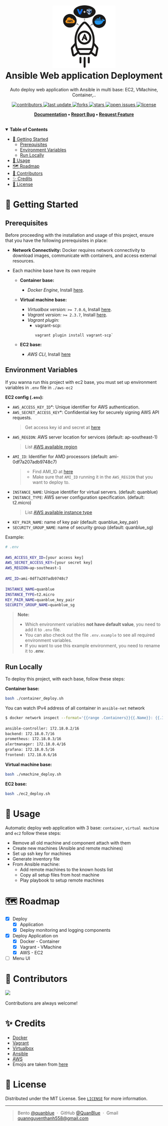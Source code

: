 <h1 align="center">
  <img src="./assets/ansible-deploy-logo.png" alt="icon" width="200"></img>
  <br>
  <b>Ansible Web application Deployment</b>
</h1>

<p align="center">Auto deploy web application with Ansible in multi base: EC2, VMachine, Container,..</p>

<!-- Badges -->
<p align="center">
  <a href="https://github.com/QuanBlue/ansible-web-app-deployment/graphs/contributors">
    <img src="https://img.shields.io/github/contributors/QuanBlue/ansible-web-app-deployment" alt="contributors" />
  </a>
  <a href="">
    <img src="https://img.shields.io/github/last-commit/QuanBlue/ansible-web-app-deployment" alt="last update" />
  </a>
  <a href="https://github.com/QuanBlue/ansible-web-app-deployment/network/members">
    <img src="https://img.shields.io/github/forks/QuanBlue/ansible-web-app-deployment" alt="forks" />
  </a>
  <a href="https://github.com/QuanBlue/ansible-web-app-deployment/stargazers">
    <img src="https://img.shields.io/github/stars/QuanBlue/ansible-web-app-deployment" alt="stars" />
  </a>
  <a href="https://github.com/QuanBlue/ansible-web-app-deployment/issues/">
    <img src="https://img.shields.io/github/issues/QuanBlue/ansible-web-app-deployment" alt="open issues" />
  </a>
  <a href="https://github.com/QuanBlue/ansible-web-app-deployment/blob/main/LICENSE">
    <img src="https://img.shields.io/github/license/QuanBlue/ansible-web-app-deployment.svg" alt="license" />
  </a>
</p>

<p align="center">
  <b>
    <a href="https://github.com/QuanBlue/ansible-web-app-deployment">Documentation</a> •
    <a href="https://github.com/QuanBlue/ansible-web-app-deployment/issues/">Report Bug</a> •
    <a href="https://github.com/QuanBlue/ansible-web-app-deployment/issues/">Request Feature</a>
  </b>
</p>
<br/>
<details open>
<summary><b>Table of Contents</b></summary>

- [:toolbox: Getting Started](#toolbox-getting-started)
  - [Prerequisites](#prerequisites)
  - [Environment Variables](#environment-variables)
  - [Run Locally](#run-locally)
- [:rocket: Usage](#rocket-usage)
- [:world_map: Roadmap](#world_map-roadmap)
- [:busts_in_silhouette: Contributors](#busts_in_silhouette-contributors)
- [:sparkles: Credits](#sparkles-credits)
- [:scroll: License](#scroll-license)
</details>

# :toolbox: Getting Started

## Prerequisites

Before proceeding with the installation and usage of this project, ensure that you have the following prerequisites in place:

- **Network Connectivity:** Docker requires network connectivity to download images, communicate with containers, and access external resources.
- Each machine base have its own require

  - **Container base:**
    - _Docker Engine_, Install [here](https://www.docker.com/get-started/).
  - **Virtual machine base:**
    - _Virtualbox version:_ `>= 7.0.6`, Install [here](https://www.virtualbox.org/wiki/Downloads).
    - _Vagrant version:_ `>= 2.3.7`, Install [here](https://www.vagrantup.com/downloads).
    - _Vagrant plugin:_
      - vagrant-scp:
        ```
        vagrant plugin install vagrant-scp`
        ```
  - **EC2 base:**

    - _AWS CLI_, Install [here](https://docs.aws.amazon.com/cli/latest/userguide/getting-started-install.html)

## Environment Variables

If you wanna run this project with ec2 base, you must set up environment variables in `.env` file in `./aws-ec2`

**EC2 config (`.env`):**

- `AWS_ACCESS_KEY_ID`\*: Unique identifier for AWS authentication.
- `AWS_SECRET_ACCESS_KEY`\*: Confidential key for securely signing AWS API requests.
  > Get access key id and secret at [here](https://docs.aws.amazon.com/powershell/latest/userguide/pstools-appendix-sign-up.html)
- `AWS_REGION`: AWS server location for services (default: ap-southeast-1)
  > List [AWS available region](https://docs.aws.amazon.com/AWSEC2/latest/UserGuide/using-regions-availability-zones.html#concepts-available-regions)
- `AMI_ID`: Identifier for AMD processors (default: ami-0df7a207adb9748c7)
  > - Find AMI_ID at [here](https://docs.aws.amazon.com/AWSEC2/latest/UserGuide/finding-an-ami.html)
  > - Make sure that `AMI_ID` running it in the `AWS_REGION` that you want to deploy to.
- `INSTANCE_NAME`: Unique identifier for virtual servers. (default: quanblue)
- `INSTANCE_TYPE`: AWS server configuration specification. (default: t2.micro)
  > List [AWS available instance type](https://aws.amazon.com/ec2/instance-types/)
- `KEY_PAIR_NAME`: name of key pair (default: quanblue_key_pair)
- `SECURITY_GROUP_NAME`: name of security group (default: quanblue_sg)

Example:

```sh
# .env

AWS_ACCESS_KEY_ID=[your access key]
AWS_SECRET_ACCESS_KEY=[your secret key]
AWS_REGION=ap-southeast-1

AMI_ID=ami-0df7a207adb9748c7

INSTANCE_NAME=quanblue
INSTANCE_TYPE=t2.micro
KEY_PAIR_NAME=quanblue_key_pair
SECURITY_GROUP_NAME=quanblue_sg
```

> **Note:**
>
> - Which environment variables **not have default value**, you need to add it to `.env` file.
> - You can also check out the file `.env.example` to see all required environment variables.
> - If you want to use this example environment, you need to rename it to **.env**.

## Run Locally

To deploy this project, with each base, follow these steps:

**Container base:**

```sh
bash ./container_deploy.sh
```

You can watch IPv4 address of all container in `ansible-net` network

```sh
$ docker network inspect --format='{{range .Containers}}{{.Name}}: {{.IPv4Address}}{{"\n"}}{{end}}' ansible-net

ansible-controller: 172.18.0.2/16
backend: 172.18.0.7/16
prometheus: 172.18.0.3/16
alertmanager: 172.18.0.4/16
grafana: 172.18.0.5/16
frontend: 172.18.0.6/16
```

**Virtual machine base:**

```sh
bash ./vmachine_deploy.sh
```

**EC2 base:**

```sh
bash ./ec2_deploy.sh
```

# :rocket: Usage

Automatic deploy web application with 3 base: `container`, `virtual machine` and `ec2` follow these steps:

- Remove all old machine and component attach with them
- Create new machines (Ansible and remote machines)
- Set up ssh key for machines
- Generate inventory file
- From Ansible machine:
  - Add remote machines to the known hosts list
  - Copy all setup files from host machine
  - Play playbook to setup remote machines

# :world_map: Roadmap

- [x] Deploy
  - [x] Application
  - [x] Deploy monitoring and logging components
- [x] Deploy Application on
  - [x] Docker - Container
  - [x] Vagrant - VMachine
  - [x] AWS - EC2
- [ ] Menu UI

# :busts_in_silhouette: Contributors

<a href="https://github.com/QuanBlue/Linux-Bootstrap/graphs/contributors">
  <img src="https://contrib.rocks/image?repo=QuanBlue/Linux-Bootstrap" />
</a>

Contributions are always welcome!

# :sparkles: Credits

- [Docker](https://www.docker.com/)
- [Vagrant](https://www.vagrantup.com/)
- [Virtualbox](https://www.virtualbox.org/)
- [Ansible](https://www.ansible.com/)
- [AWS](https://aws.amazon.com/vi/console/)
- Emojis are taken from [here](https://github.com/arvida/emoji-cheat-sheet.com)

# :scroll: License

Distributed under the MIT License. See <a href="../LICENSE">`LICENSE`</a> for more information.

---

> Bento [@quanblue](https://bento.me/quanblue) &nbsp;&middot;&nbsp;
> GitHub [@QuanBlue](https://github.com/QuanBlue) &nbsp;&middot;&nbsp; Gmail quannguyenthanh558@gmail.com
